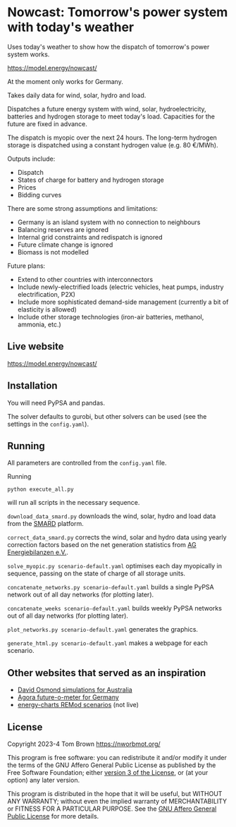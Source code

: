 
# Nowcast: Tomorrow's power system with today's weather

Uses today's weather to show how the dispatch of tomorrow's power
system works.

<https://model.energy/nowcast/>

At the moment only works for Germany.

Takes daily data for wind, solar, hydro and load.

Dispatches a future energy system with wind, solar, hydroelectricity,
batteries and hydrogen storage to meet today's load. Capacities for
the future are fixed in advance.

The dispatch is myopic over the next 24 hours. The long-term hydrogen
storage is dispatched using a constant hydrogen value (e.g. 80 €/MWh).

Outputs include:

- Dispatch
- States of charge for battery and hydrogen storage
- Prices
- Bidding curves

There are some strong assumptions and limitations:

- Germany is an island system with no connection to neighbours
- Balancing reserves are ignored
- Internal grid constraints and redispatch is ignored
- Future climate change is ignored
- Biomass is not modelled


Future plans:

- Extend to other countries with interconnectors
- Include newly-electrified loads (electric vehicles, heat pumps, industry electrification, P2X)
- Include more sophisticated demand-side management (currently a bit of elasticity is allowed)
- Include other storage technologies (iron-air batteries, methanol, ammonia, etc.)

## Live website

<https://model.energy/nowcast/>

## Installation

You will need PyPSA and pandas.

The solver defaults to gurobi, but other solvers can be used (see the
settings in the `config.yaml`).

## Running

All parameters are controlled from the `config.yaml` file.

Running

	python execute_all.py

will run all scripts in the necessary sequence.

`download_data_smard.py` downloads the wind, solar, hydro and load data from the
[SMARD](https://www.smard.de/) platform.

`correct_data_smard.py` corrects the wind, solar and hydro data using
yearly correction factors based on the net generation statistics from
[AG Energiebilanzen
e.V.](https://ag-energiebilanzen.de/daten-und-fakten/zusatzinformationen/).

`solve_myopic.py scenario-default.yaml` optimises each day myopically in sequence, passing
on the state of charge of all storage units.

`concatenate_networks.py scenario-default.yaml` builds a single PyPSA network out of all day
networks (for plotting later).

`concatenate_weeks scenario-default.yaml` builds weekly PyPSA networks out of all day
networks (for plotting later).

`plot_networks.py scenario-default.yaml` generates the graphics.

`generate_html.py scenario-default.yaml` makes a webpage for each scenario.


## Other websites that served as an inspiration

- [David Osmond simulations for Australia](https://reneweconomy.com.au/a-near-100-per-cent-renewables-grid-is-well-within-reach-and-with-little-storage/)
- [Agora future-o-meter for Germany](https://www.agora-energiewende.de/service/agorameter)
- [energy-charts REMod scenarios](https://www.energy-charts.info/charts/remod_installed_power/chart.htm?l=en&c=DE) (not live)


## License

Copyright 2023-4 Tom Brown <https://nworbmot.org/>

This program is free software: you can redistribute it and/or modify
it under the terms of the GNU Affero General Public License as
published by the Free Software Foundation; either [version 3 of the
License](LICENSE.txt), or (at your option) any later version.

This program is distributed in the hope that it will be useful, but
WITHOUT ANY WARRANTY; without even the implied warranty of
MERCHANTABILITY or FITNESS FOR A PARTICULAR PURPOSE.  See the [GNU
Affero General Public License](LICENSE.txt) for more details.
